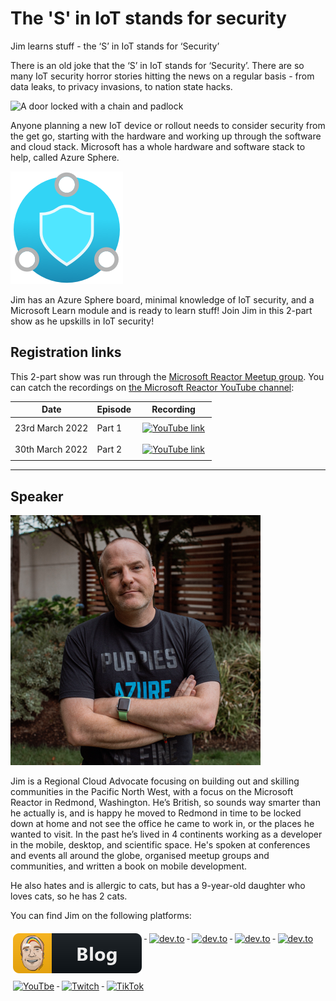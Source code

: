 # The 'S' in IoT stands for security

Jim learns stuff - the ‘S’ in IoT stands for ‘Security’

There is an old joke that the ‘S’ in IoT stands for ‘Security’. There are so many IoT security horror stories hitting the news on a regular basis - from data leaks, to privacy invasions, to nation state hacks.

![A door locked with a chain and padlock](https://media.giphy.com/media/auCFmBjrOZ9HaJM9WH/giphy.gif)

Anyone planning a new IoT device or rollout needs to consider security from the get go, starting with the hardware and working up through the software and cloud stack. Microsoft has a whole hardware and software stack to help, called Azure Sphere.

![The Azure Sphere logo](./img/azure-sphere.png)

Jim has an Azure Sphere board, minimal knowledge of IoT security, and a Microsoft Learn module and is ready to learn stuff! Join Jim in this 2-part show as he upskills in IoT security!

## Registration links

This 2-part show was run through the [Microsoft Reactor Meetup group](https://www.meetup.com/Microsoft-Reactor-Redmond/). You can catch the recordings on [the Microsoft Reactor YouTube channel](https://www.youtube.com/c/MicrosoftReactor1):

| Date | Episode | Recording |
| ---- | ------- | ------------------------ |
| 23rd March 2022 | Part 1 | <a href="https://youtu.be/3VhLzce5XmE"><img src="https://raw.githubusercontent.com/jimbobbennett/ColoredBadges/main/svg/streaming/youtube.svg" alt="YouTube link" style="vertical-align:top; margin:6px 4px"></a> |
| 30th March 2022 | Part 2 | <a href=""><img src="https://raw.githubusercontent.com/jimbobbennett/ColoredBadges/main/svg/streaming/youtube.svg" alt="YouTube link" style="vertical-align:top; margin:6px 4px"></a> |
---

## Speaker

![A picture of Jim standing outside a building with his arms crossed looking very handsome in a shirt that says Puppies, Azure and I'm fine](https://github.com/jimbobbennett/jimbobbennett/raw/main/images/Headshot1-tiny-square.png)

Jim is a Regional Cloud Advocate focusing on building out and skilling communities in the Pacific North West, with a focus on the Microsoft Reactor in Redmond, Washington. He’s British, so sounds way smarter than he actually is, and is happy he moved to Redmond in time to be locked down at home and not see the office he came to work in, or the places he wanted to visit. In the past he’s lived in 4 continents working as a developer in the mobile, desktop, and scientific space. He's spoken at conferences and events all around the globe, organised meetup groups and communities, and written a book on mobile development.

He also hates and is allergic to cats, but has a 9-year-old daughter who loves cats, so he has 2 cats.

You can find Jim on the following platforms:

<a href="https://jimbobbennett.io">
  <img src="https://raw.githubusercontent.com/jimbobbennett/ColoredBadges/main/svg/jim/blog.svg" alt="dev.to" style="vertical-align:top; margin:6px 4px">
</a>
<a href="https://twitter.com/jimbobbennett">
  <img src="https://raw.githubusercontent.com/jimbobbennett/ColoredBadges/main/svg/social/twitter.svg" alt="dev.to" style="vertical-align:top; margin:6px 4px">
</a>
<a href="https://instagram.com/jimbobbennett">
  <img src="https://raw.githubusercontent.com/jimbobbennett/ColoredBadges/main/svg/social/instagram.svg" alt="dev.to" style="vertical-align:top; margin:6px 4px">
</a>
<a href="https://linkedin.com/in/jimbobbennett">
  <img src="https://raw.githubusercontent.com/jimbobbennett/ColoredBadges/main/svg/social/linkedin.svg" alt="dev.to" style="vertical-align:top; margin:6px 4px">
</a>
<a href="https://dev.to/jimbobbennett">
  <img src="https://raw.githubusercontent.com/jimbobbennett/ColoredBadges/main/svg/blogs/devto.svg" alt="dev.to" style="vertical-align:top; margin:6px 4px">
</a>
<a href="https://aka.ms/jim/youtube">
  <img src="https://raw.githubusercontent.com/jimbobbennett/ColoredBadges/main/svg/streaming/youtube.svg" alt="YouTbe" style="vertical-align:top; margin:6px 4px">
</a>
<a href="https://twitch.com/jimbobbennett">
  <img src="https://raw.githubusercontent.com/jimbobbennett/ColoredBadges/main/svg/streaming/twitch.svg" alt="Twitch" style="vertical-align:top; margin:6px 4px">
</a>
<a href="https://www.tiktok.com/@jimbobbennett">
  <img src="https://raw.githubusercontent.com/jimbobbennett/ColoredBadges/main/svg/social/tiktok.svg" alt="TikTok" style="vertical-align:top; margin:6px 4px">
</a>